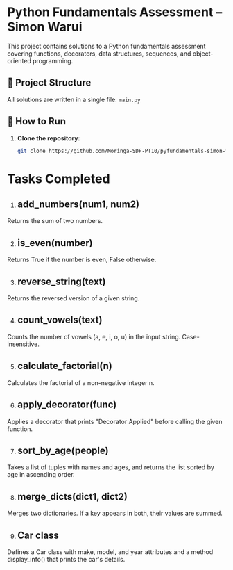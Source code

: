 # Python Fundamentals Assessment – Simon Warui

This project contains solutions to a Python fundamentals assessment covering functions, decorators, data structures, sequences, and object-oriented programming.

## 📁 Project Structure

All solutions are written in a single file: `main.py`

## 🧪 How to Run

1. **Clone the repository:**

   ```bash
   git clone https://github.com/Moringa-SDF-PT10/pyfundamentals-simon-warui.git


# Tasks Completed
1. ## add_numbers(num1, num2)
Returns the sum of two numbers.

2. ## is_even(number)
Returns True if the number is even, False otherwise.

3. ## reverse_string(text)
Returns the reversed version of a given string.

4. ## count_vowels(text)
Counts the number of vowels (a, e, i, o, u) in the input string. Case-insensitive.

5. ## calculate_factorial(n)
Calculates the factorial of a non-negative integer n.

6. ## apply_decorator(func)
Applies a decorator that prints "Decorator Applied" before calling the given function.

7. ## sort_by_age(people)
Takes a list of tuples with names and ages, and returns the list sorted by age in ascending order.

8. ## merge_dicts(dict1, dict2)
Merges two dictionaries. If a key appears in both, their values are summed.

9. ## Car class
Defines a Car class with make, model, and year attributes and a method display_info() that prints the car's details.
